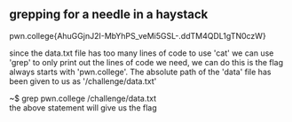 ## grepping for a needle in a haystack
pwn.college{AhuGGjnJ2I-MbYhPS_veMi5GSL-.ddTM4QDL1gTN0czW}

since the data.txt file has too many lines of code to use 'cat' we can use 'grep' to only print out the lines of code we need, we can do this is the flag always starts with 'pwn.college'. The absolute path of the 'data' file has been given to us as '/challenge/data.txt'<br>

~$ grep pwn.college /challenge/data.txt<br>
the above statement will give us the flag
